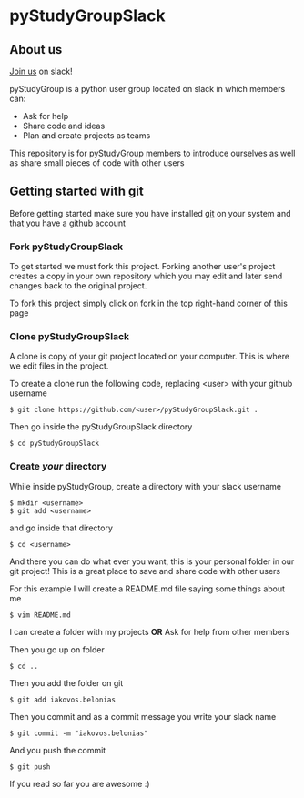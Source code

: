 # pyStudyGroupSlack

## About us
[Join us](https://pystudygroup.slack.com) on slack!

pyStudyGroup is a python user group located on slack in which members can:
 * Ask for help
 * Share code and ideas
 * Plan and create projects as teams

This repository is for pyStudyGroup members to introduce ourselves as well as share small pieces of code with other users

## Getting started with git

Before getting started make sure you have installed [git](https://git-scm.com) on your system
and that you have a [github](https:github.com) account

### Fork pyStudyGroupSlack
To get started we must fork this project. Forking another user's project creates a copy in your own repository 
which you may edit and later send changes back to the original project.
  
To fork this project simply click on fork in the top right-hand corner of this page

### Clone pyStudyGroupSlack
A clone is copy of your git project located on your computer.
This is where we edit files in the project.

To create a clone run the following code, replacing \<user\> with your github username

```
$ git clone https://github.com/<user>/pyStudyGroupSlack.git .
```

Then go inside the pyStudyGroupSlack directory

```
$ cd pyStudyGroupSlack
```

### Create *your* directory
While inside pyStudyGroup, create a directory with your slack username
```
$ mkdir <username>
$ git add <username>
```
and go inside that directory

```
$ cd <username>
```

And there you can do what ever you want, this is your personal folder in our git project!
This is a great place to save and share code with other users

For this example I will create a README.md file
saying some things about me

```
$ vim README.md
```

I can create a folder with my projects
**OR**
Ask for help from other members

Then you go up on folder

```
$ cd ..
```

Then you add the folder on git

```
$ git add iakovos.belonias
```

Then you commit and as a commit message you write your slack name

```
$ git commit -m "iakovos.belonias"
```

And you push the commit

```
$ git push
```

If you read so far you are awesome :)

